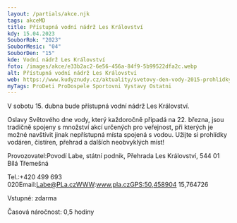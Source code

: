 ```yaml
---
layout: /partials/akce.njk
tags: akceMD
title: Přístupná vodní nádrž Les Království
kdy: 15.04.2023
SouborRok: "2023"
SouborMesic: "04"
SouborDen: "15"
kde: Vodní nádrž Les Království
foto: /images/akce/e33b2ac2-6e56-456a-84f9-5b99522dfa2c.webp
alt: Přístupná vodní nádrž Les Království
web: https://www.kudyznudy.cz/aktuality/svetovy-den-vody-2015-prohlidky-vodaren-jezu-a-p?fbclid=IwAR2ZEQ4dQqH5p9-rzGY7-IbiA023hXTyi87Cbx6KNqdwWKuw4sHXEJl0b_U
myTags: ProDeti ProDospele Sportovni Vystavy Ostatni
---
```

<!--StartFragment-->

V sobotu 15. dubna bude přístupná vodní nádrž Les Království.

Oslavy Světového dne vody, který každoročně připadá na 22. března, jsou tradičně spojeny s množství akcí určených pro veřejnost, při kterých je možné navštívit jinak nepřístupná místa spojená s vodou. Užijte si prohlídky vodáren, čistíren, přehrad a dalších neobvyklých míst!

Provozovatel:Povodí Labe, státní podnik, Přehrada Les Království, 544 01 Bílá Třemešná

Tel.:+420 499 693 [](<>)020Email:Labe@PLa.czWWW:www.pla.czGPS:50,458904 15,764726

Vstupné: zdarma

Časová náročnost: 0,5 hodiny

<!--EndFragment-->